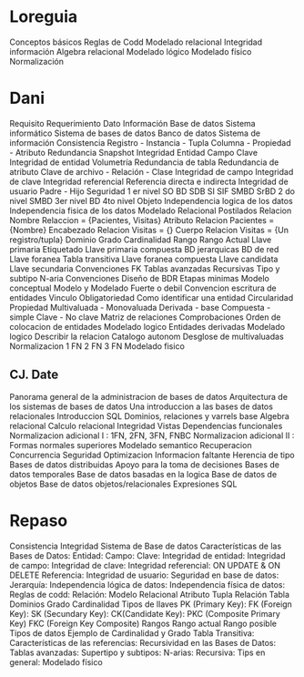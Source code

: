 
# Loreguia
Conceptos básicos
Reglas de Codd
Modelado relacional
Integridad información
Algebra relacional
Modelado lógico
Modelado físico
Normalización

# Dani
Requisito
Requerimiento
Dato
Información
Base de datos
Sistema informático
Sistema de bases de datos
Banco de datos
Sistema de información
Consistencia
Registro - Instancia - Tupla
Columna - Propiedad - Atributo
Redundancia
Snapshot
Integridad
Entidad
Campo
Clave
Integridad de entidad
Volumetría
Redundancia de tabla
Redundancia de atributo
Clave de archivo - Relación - Clase
Integridad de campo
Integridad de clave
Integridad referencial
Referencia directa e indirecta
Integridad de usuario
Padre - Hijo
Seguridad
	1 er nivel  SO
		BD
		SDB
		SI
		SIF
		SMBD
		SrBD
	2 do nivel SMBD
	3er nivel BD
	4to nivel Objeto
Independencia logica de los datos
Independencia fisica de los datos
Modelado Relacional
Postilados
Relacion
Nombre Relaccion = {Pacientes, Visitas}
Atributo Relacion Pacientes = {Nombre}
Encabezado Relacion Visitas = {}
Cuerpo Relacion Visitas = {Un registro/tupla}
Dominio
Grado
Cardinalidad
Rango
	Rango
	Actual
Llave primaria
Etiquetado
Llave primaria compuesta
BD jerarquicas
BD de red
Llave foranea
Tabla transitiva
Llave foranea compuesta
Llave candidata
Llave secundaria
Convenciones FK
Tablas avanzadas
	Recursivas
	Tipo y subtipo
	N-aria
Convenciones
Diseño de BDR
	Etapas minimas
Modelo conceptual
Modelo y Modelado Fuerte o debil
Convencion escritura de entidades
Vinculo
Obligatoriedad
Como identificar una entidad
Circularidad
Propiedad
	Multivaluada - Monovaluada
	Derivada - base
	Compuesta - simple
	Clave - No clave
Matriz de relaciones
	Comprobaciones
Orden de colocacion de entidades
Modelado logico
Entidades derivadas
Modelado logico
Describir la relacion 
Catalogo autonom
Desglose de multivaluadas
Normalizacion
	1 FN
	2 FN
	3 FN
Modelado fisico


## CJ. Date

Panorama general de la administracion de bases de datos
Arquitectura de los sistemas de bases de datos
Una introduccion a las bases de datos relacionales
Introduccion SQL
Dominios, relaciones y varrels base
Algebra relacional
Calculo relacional
Integridad
Vistas
Dependencias funcionales
Normalizacion adicional I : 1FN, 2FN, 3FN, FNBC
Normalizacion adicional II : Formas normales superiores
Modelado semantico
Recuperacion
Concurrencia
Seguridad
Optimizacion
Informacion faltante
Herencia de tipo
Bases de datos distribuidas
Apoyo para la toma de decisiones
Bases de datos temporales
Base de datos basadas en la logica
Base de datos de objetos
Base de datos objetos/relacionales
Expresiones SQL

# Repaso
Consistencia
Integridad
Sistema de Base de datos
Características de las Bases de Datos:
Entidad:
Campo:
Clave:
Integridad de entidad:
Integridad de campo:
Integridad de clave:
Integridad referencial:
ON UPDATE & ON DELETE
Referencia:
Integridad de usuario:
Seguridad en base de datos:
Jerarquía:
Independencia lógica de datos:
Independencia física de datos:
Reglas de codd:
Relación:
Modelo Relacional
Atributo
Tupla
Relación
Tabla
Dominios
Grado
Cardinalidad
Tipos de llaves
PK (Primary Key):
FK (Foreign Key):
SK (Secundary Key):
CK(Candidate Key):
PKC (Composite Primary Key)
FKC (Foreign Key Composite)
Rangos
Rango actual
Rango posible
Tipos de datos
Ejemplo de Cardinalidad y Grado
Tabla Transitiva:
Características de las referencias:
Recursividad en las Bases de Datos:
Tablas avanzadas:
Supertipo y subtipos:
N-arias:
Recursiva:
Tips en general:
Modelado físico
